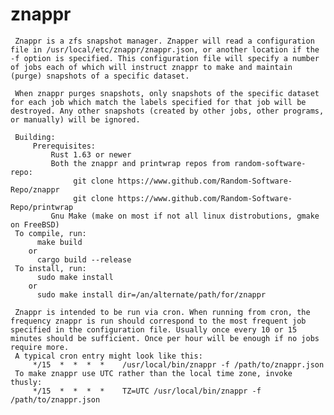 # znappr

     Znappr is a zfs snapshot manager. Znapper will read a configuration file in /usr/local/etc/znappr/znappr.json, or another location if the -f option is specified. This configuration file will specify a number of jobs each of which will instruct znappr to make and maintain (purge) snapshots of a specific dataset.

     When znappr purges snapshots, only snapshots of the specific dataset for each job which match the labels specified for that job will be destroyed. Any other snapshots (created by other jobs, other programs, or manually) will be ignored.

     Building:
         Prerequisites:
             Rust 1.63 or newer
             Both the znappr and printwrap repos from random-software-repo:
                  git clone https://www.github.com/Random-Software-Repo/znappr
                  git clone https://www.github.com/Random-Software-Repo/printwrap
             Gnu Make (make on most if not all linux distrobutions, gmake on FreeBSD)
     To compile, run:
          make build
        or
          cargo build --release
     To install, run:
          sudo make install
        or
          sudo make install dir=/an/alternate/path/for/znappr

     Znappr is intended to be run via cron. When running from cron, the frequency znappr is run should correspond to the most frequent job specified in the configuration file. Usually once every 10 or 15 minutes should be sufficient. Once per hour will be enough if no jobs require more. 
     A typical cron entry might look like this:
         */15  *  *  *  *    /usr/local/bin/znappr -f /path/to/znappr.json
     To make znappr use UTC rather than the local time zone, invoke thusly:
         */15  *  *  *  *    TZ=UTC /usr/local/bin/znappr -f /path/to/znappr.json
